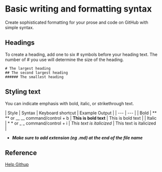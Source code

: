 # Basic writing and formatting syntax
Create sophisticated formatting for your prose and code on GitHub with simple syntax.

## Headings
To create a heading, add one to six # symbols before your heading text. The number of # you use will determine the size of the heading.
```
# The largest heading
## The second largest heading
###### The smallest heading
```
## Styling text
You can indicate emphasis with bold, italic, or strikethrough text.

| Style | Syntax | Keyboard shortcut | Example	Output |
| --- | --- |
| Bold | ** ** or __ __ command/control + b | **This is bold text** | This is bold text |
| Italic | * * or _ _	command/control + i | *This text is italicized* | This text is italicized |

* ***Make sure to add extension (eg .md) at the end of the file name***

## Reference
[Help Githup](https://help.github.com/en/github/writing-on-github/basic-writing-and-formatting-syntax)